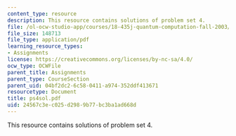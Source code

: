 ```yaml
---
content_type: resource
description: This resource contains solutions of problem set 4.
file: /ol-ocw-studio-app/courses/18-435j-quantum-computation-fall-2003/24567c3ec025d2989b77bc3ba1ad668d_ps4sol.pdf
file_size: 148713
file_type: application/pdf
learning_resource_types:
- Assignments
license: https://creativecommons.org/licenses/by-nc-sa/4.0/
ocw_type: OCWFile
parent_title: Assignments
parent_type: CourseSection
parent_uid: 04bf2dc2-6c58-0411-a974-352ddf413671
resourcetype: Document
title: ps4sol.pdf
uid: 24567c3e-c025-d298-9b77-bc3ba1ad668d
---
```

This resource contains solutions of problem set 4.